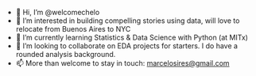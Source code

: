 - 👋 Hi, I’m @welcomechelo
- 👀 I’m interested in building compelling stories using data, will love to relocate from Buenos Aires to NYC
- 🌱 I’m currently learning Statistics & Data Science with Python (at MITx)
- 💞️ I’m looking to collaborate on EDA projects for starters. I do have a rounded analysis background.
- 📫 More than welcome to stay in touch: marcelosires@gmail.com

<!---
welcomechelo/welcomechelo is a ✨ special ✨ repository because its `README.md` (this file) appears on your GitHub profile.
You can click the Preview link to take a look at your changes.
--->
